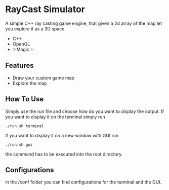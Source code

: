 # RayCast Simulator

A simple C++ ray casting game engine, that given a 2d array of the map let you explore it as a 3D space.

- C++
- OpenGL
- ✨Magic ✨

## Features

- Draw your custom game map
- Explore the map

## How To Use

Simply use the run file and choose how do you want to display the output.
If you want to display it on the terminal simply run
```
./run.sh terminal
```
If you want to display it on a new window with GUI run
```
./run.sh gui
```
the command has to be executed into the root directory.

## Configurations

in the /conf folder you can find configurations for the terminal and the GUI.

